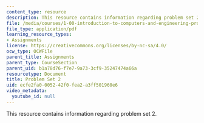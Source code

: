 ```yaml
---
content_type: resource
description: This resource contains information regarding problem set 2.
file: /media/courses/1-00-introduction-to-computers-and-engineering-problem-solving-spring-2012/ecfe2fa0005242f0fea2a3ff501960e6_MIT1_00S12_PS_2.pdf
file_type: application/pdf
learning_resource_types:
- Assignments
license: https://creativecommons.org/licenses/by-nc-sa/4.0/
ocw_type: OCWFile
parent_title: Assignments
parent_type: CourseSection
parent_uid: b1a78d76-f7e7-9a73-3cf9-35247474a66a
resourcetype: Document
title: Problem Set 2
uid: ecfe2fa0-0052-42f0-fea2-a3ff501960e6
video_metadata:
  youtube_id: null
---
```

This resource contains information regarding problem set 2.